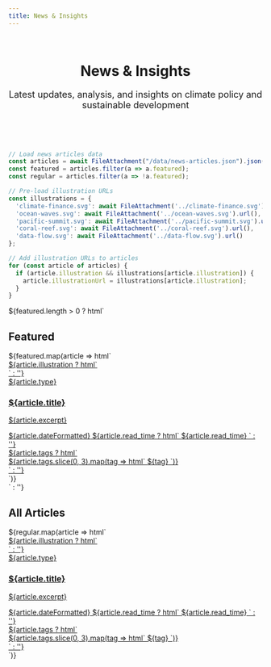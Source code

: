 ```yaml
---
title: News & Insights
---
```


<style>
  @import url("/_theme/assets/css/base.css");
  @import url("/_theme/assets/css/cards.css");
  
  /* Page specific styles */
  .news-header {
    text-align: center;
    padding: 3rem 0;
    background: var(--color-surface);
    margin: -2rem -2rem 2rem -2rem;
  }
  
  .news-description {
    font-size: 1.125rem;
    color: var(--color-text-secondary);
    max-width: 600px;
    margin: 1rem auto 0;
  }
</style>

<div class="news-header">
  <h1>News & Insights</h1>
  <p class="news-description">
    Latest updates, analysis, and insights on climate policy and sustainable development
  </p>
</div>

```js
// Load news articles data
const articles = await FileAttachment("/data/news-articles.json").json();
const featured = articles.filter(a => a.featured);
const regular = articles.filter(a => !a.featured);

// Pre-load illustration URLs
const illustrations = {
  'climate-finance.svg': await FileAttachment('../climate-finance.svg').url(),
  'ocean-waves.svg': await FileAttachment('../ocean-waves.svg').url(),
  'pacific-summit.svg': await FileAttachment('../pacific-summit.svg').url(),
  'coral-reef.svg': await FileAttachment('../coral-reef.svg').url(),
  'data-flow.svg': await FileAttachment('../data-flow.svg').url()
};

// Add illustration URLs to articles
for (const article of articles) {
  if (article.illustration && illustrations[article.illustration]) {
    article.illustrationUrl = illustrations[article.illustration];
  }
}
```

<div class="news-page">
  ${featured.length > 0 ? html`
    <section class="featured-section">
      <h2>Featured</h2>
      <div class="news-grid">
        ${featured.map(article => html`
          <a href="${article.url}" class="news-card news-card--featured news-card--${article.type}">
            <div class="news-card__header">
              ${article.illustration ? html`
                <div class="news-card__illustration">
                  <img src="${article.illustrationUrl}" alt="">
                </div>
              ` : ''}
            </div>
            <div class="news-card__body">
              <span class="news-card__type">${article.type}</span>
              <h3 class="news-card__title">${article.title}</h3>
              <p class="news-card__excerpt">${article.excerpt}</p>
              <div class="news-card__meta">
                <span class="news-card__date">${article.dateFormatted}</span>
                ${article.read_time ? html`
                  <span class="news-card__read-time">${article.read_time}</span>
                ` : ''}
              </div>
              ${article.tags ? html`
                <div class="news-card__tags">
                  ${article.tags.slice(0, 3).map(tag => html`
                    <span class="tag">${tag}</span>
                  `)}
                </div>
              ` : ''}
            </div>
          </a>
        `)}
      </div>
    </section>
  ` : ''}
  
  <section class="all-content">
    <h2>All Articles</h2>
    <div class="news-grid">
      ${regular.map(article => html`
        <a href="${article.url}" class="news-card news-card--${article.type}">
          <div class="news-card__header">
            ${article.illustration ? html`
              <div class="news-card__illustration">
                <img src="${article.illustrationUrl}" alt="">
              </div>
            ` : ''}
          </div>
          <div class="news-card__body">
            <span class="news-card__type">${article.type}</span>
            <h3 class="news-card__title">${article.title}</h3>
            <p class="news-card__excerpt">${article.excerpt}</p>
            <div class="news-card__meta">
              <span class="news-card__date">${article.dateFormatted}</span>
              ${article.read_time ? html`
                <span class="news-card__read-time">${article.read_time}</span>
              ` : ''}
            </div>
            ${article.tags ? html`
              <div class="news-card__tags">
                ${article.tags.slice(0, 3).map(tag => html`
                  <span class="tag">${tag}</span>
                `)}
              </div>
            ` : ''}
          </div>
        </a>
      `)}
    </div>
  </section>
</div>